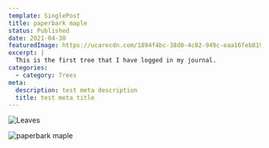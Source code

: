 ```yaml
---
template: SinglePost
title: paperbark maple
status: Published
date: 2021-04-30
featuredImage: https://ucarecdn.com/1894f4bc-38d0-4c02-949c-eaa16feb8193/-/preview/-/enhance/100/
excerpt: |
  This is the first tree that I have logged in my journal.
categories:
  - category: Trees
meta:
  description: test meta description
  title: test meta title
---
```



![Leaves](https://ucarecdn.com/7324576a-2775-431b-b1c7-a4390d663f29/-/preview/-/enhance/100/ "Leaves")

![paperbark maple](https://ucarecdn.com/085b024b-b68f-4d44-8ca7-d35c162cf10a/-/preview/-/enhance/100/ "Acer griseum")